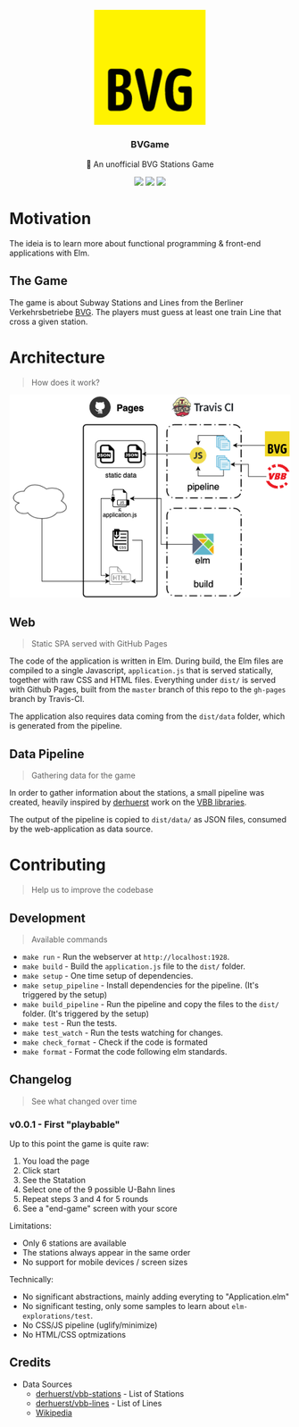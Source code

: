 <p align="center">
  <img src="https://github.com/marceloboeira/BVGame/blob/master/docs/bvg-logo.gif?raw=true" width="200">
  <h3 align="center">BVGame</h3>
  <p align="center">💛 An unofficial BVG Stations Game<p>
  <p align="center">
    <a href="https://travis-ci.org/marceloboeira/BVGame"><img src="https://img.shields.io/travis/marceloboeira/BVGame.svg?maxAge=360"></a>
    <a href="http://github.com/marceloboeira/BVGame/releases"><img src="https://img.shields.io/github/release/marceloboeira/BVGame.svg?maxAge=360"></a>
    <a href="https://marceloboeira.com/BVGame"><img src="https://img.shields.io/badge/access-BVGame-f0d722.svg?maxAge=360"></a>
  </p>
</p>

# Motivation

The ideia is to learn more about functional programming & front-end applications with Elm.

## The Game

The game is about Subway Stations and Lines from the Berliner Verkehrsbetriebe [BVG](https://www.bvg.de/en). The players must guess at least one train Line that cross a given station.

# Architecture
> How does it work?

<a href="https://marceloboeira.com/BVGame">
  <img src="https://github.com/marceloboeira/BVGame/blob/master/docs/diagram.png?raw=true">
</a>

## Web
> Static SPA served with GitHub Pages

The code of the application is written in Elm. During build, the Elm files are compiled to a single Javascript, `application.js` that is served statically, together with raw CSS and HTML files. Everything under `dist/` is served with Github Pages, built from the `master` branch of this repo to the `gh-pages` branch by Travis-CI.

The application also requires data coming from the `dist/data` folder, which is generated from the pipeline.

## Data Pipeline
> Gathering data for the game

In order to gather information about the stations, a small pipeline was created, heavily inspired by [derhuerst](https://github.com/derhuerst) work on the [VBB libraries](https://github.com/derhuerst/vbb-modules).

The output of the pipeline is copied to `dist/data/` as JSON files, consumed by the web-application as data source.

# Contributing
> Help us to improve the codebase

## Development
> Available commands

* `make run` - Run the webserver at `http://localhost:1928`.
* `make build` - Build the `application.js` file to the `dist/` folder.
* `make setup` - One time setup of dependencies.
* `make setup_pipeline` - Install dependencies for the pipeline. (It's triggered by the setup)
* `make build_pipeline` - Run the pipeline and copy the files to the `dist/` folder.  (It's triggered by the setup)
* `make test` - Run the tests.
* `make test_watch` - Run the tests watching for changes.
* `make check_format` - Check if the code is formated
* `make format` - Format the code following elm standards.

## Changelog
> See what changed over time

### v0.0.1 - First "playbable"

Up to this point the game is quite raw:

1. You load the page
2. Click start
3. See the Statation
4. Select one of the 9 possible U-Bahn lines
5. Repeat steps 3 and 4 for 5 rounds
6. See a "end-game" screen with your score

Limitations:

* Only 6 stations are available
* The stations always appear in the same order
* No support for mobile devices / screen sizes

Technically:

* No significant abstractions, mainly adding everyting to "Application.elm"
* No significant testing, only some samples to learn about `elm-explorations/test`.
* No CSS/JS pipeline (uglify/minimize)
* No HTML/CSS optmizations

## Credits

* Data Sources
  * [derhuerst/vbb-stations](https://github.com/derhuerst/vbb-stations) - List of Stations
  * [derhuerst/vbb-lines](https://github.com/derhuerst/vbb-lines) - List of Lines
  * [Wikipedia](https://de.wikipedia.org/wiki/Liste_der_Berliner_U-Bahnhöfe)
